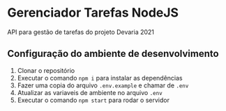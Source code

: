# Gerenciador Tarefas NodeJS

API para gestão de tarefas do projeto Devaria 2021

## Configuração do ambiente de desenvolvimento

1. Clonar o repositório
1. Executar o comando `npm i` para instalar as dependências
1. Fazer uma copia do arquivo `.env.example` e chamar de `.env`
1. Atualizar as variaveis de ambiente no arquivo `.env`
1. Executar o comando `npm start` para rodar o servidor